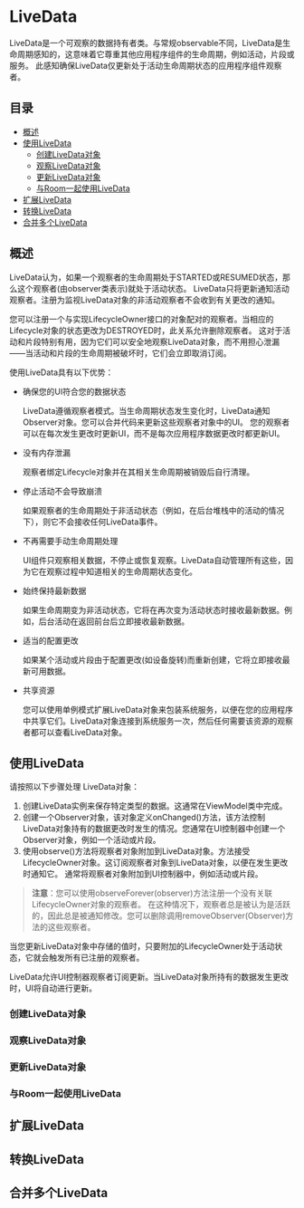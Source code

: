 # LiveData

LiveData是一个可观察的数据持有者类。与常规observable不同，LiveData是生命周期感知的，这意味着它尊重其他应用程序组件的生命周期，例如活动，片段或服务。
此感知确保LiveData仅更新处于活动生命周期状态的应用程序组件观察者。


## 目录

* [概述](#概述)
* [使用LiveData](#使用LiveData)
   * [创建LiveData对象](#创建LiveData对象)
   * [观察LiveData对象](#观察LiveData对象)
   * [更新LiveData对象](#更新LiveData对象)
   * [与Room一起使用LiveData](#与Room一起使用LiveData)
* [扩展LiveData](#扩展LiveData)
* [转换LiveData](#转换LiveData)
* [合并多个LiveData](#合并多个LiveData)


## 概述

LiveData认为，如果一个观察者的生命周期处于STARTED或RESUMED状态，那么这个观察者(由observer类表示)就处于活动状态。
LiveData只将更新通知活动观察者。注册为监视LiveData对象的非活动观察者不会收到有关更改的通知。

您可以注册一个与实现LifecycleOwner接口的对象配对的观察者。当相应的Lifecycle对象的状态更改为DESTROYED时，此关系允许删除观察者。
这对于活动和片段特别有用，因为它们可以安全地观察LiveData对象，而不用担心泄漏——当活动和片段的生命周期被破坏时，它们会立即取消订阅。

使用LiveData具有以下优势：

* 确保您的UI符合您的数据状态

  LiveData遵循观察者模式。当生命周期状态发生变化时，LiveData通知Observer对象。您可以合并代码来更新这些观察者对象中的UI。
  您的观察者可以在每次发生更改时更新UI，而不是每次应用程序数据更改时都更新UI。

* 没有内存泄漏

  观察者绑定Lifecycle对象并在其相关生命周期被销毁后自行清理。

* 停止活动不会导致崩溃

  如果观察者的生命周期处于非活动状态（例如，在后台堆栈中的活动的情况下），则它不会接收任何LiveData事件。

* 不再需要手动生命周期处理

  UI组件只观察相关数据，不停止或恢复观察。LiveData自动管理所有这些，因为它在观察过程中知道相关的生命周期状态变化。

* 始终保持最新数据

  如果生命周期变为非活动状态，它将在再次变为活动状态时接收最新数据。例如，后台活动在返回前台后立即接收最新数据。

* 适当的配置更改

  如果某个活动或片段由于配置更改(如设备旋转)而重新创建，它将立即接收最新可用数据。

* 共享资源

  您可以使用单例模式扩展LiveData对象来包装系统服务，以便在您的应用程序中共享它们。LiveData对象连接到系统服务一次，然后任何需要该资源的观察者都可以查看LiveData对象。


## 使用LiveData

请按照以下步骤处理 LiveData对象：

1. 创建LiveData实例来保存特定类型的数据。这通常在ViewModel类中完成。
2. 创建一个Observer对象，该对象定义onChanged()方法，该方法控制LiveData对象持有的数据更改时发生的情况。您通常在UI控制器中创建一个Observer对象，例如一个活动或片段。
3. 使用observe()方法将观察者对象附加到LiveData对象。方法接受LifecycleOwner对象。这订阅观察者对象到LiveData对象，以便在发生更改时通知它。
   通常将观察者对象附加到UI控制器中，例如活动或片段。

> **注意**：您可以使用observeForever(observer)方法注册一个没有关联LifecycleOwner对象的观察者。
在这种情况下，观察者总是被认为是活跃的，因此总是被通知修改。您可以删除调用removeObserver(Observer)方法的这些观察者。

当您更新LiveData对象中存储的值时，只要附加的LifecycleOwner处于活动状态，它就会触发所有已注册的观察者。

LiveData允许UI控制器观察者订阅更新。当LiveData对象所持有的数据发生更改时，UI将自动进行更新。

### 创建LiveData对象

### 观察LiveData对象

### 更新LiveData对象

### 与Room一起使用LiveData












## 扩展LiveData

## 转换LiveData

## 合并多个LiveData

